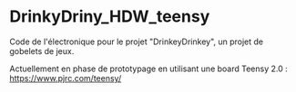 # DrinkyDriny_HDW_teensy

Code de l'électronique pour le projet "DrinkeyDrinkey", un projet de gobelets de jeux.

Actuellement en phase de prototypage en utilisant une board Teensy 2.0 : https://www.pjrc.com/teensy/
